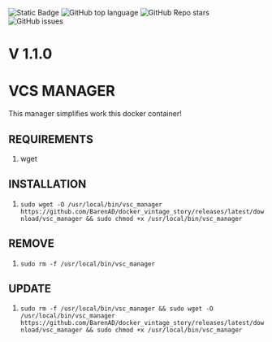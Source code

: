 ![Static Badge](https://img.shields.io/badge/powered-BarenAD-BarenAD)
![GitHub top language](https://img.shields.io/github/languages/top/BarenAD/docker_vintage_story)
![GitHub Repo stars](https://img.shields.io/github/stars/BarenAD/docker_vintage_story)
![GitHub issues](https://img.shields.io/github/issues/BarenAD/docker_vintage_story)

# V 1.1.0

# VCS MANAGER
This manager simplifies work this docker container!

## REQUIREMENTS
1) wget

## INSTALLATION
1) `sudo wget -O /usr/local/bin/vsc_manager https://github.com/BarenAD/docker_vintage_story/releases/latest/download/vsc_manager && sudo chmod +x /usr/local/bin/vsc_manager`

## REMOVE
1) `sudo rm -f /usr/local/bin/vsc_manager`

## UPDATE
1) `sudo rm -f /usr/local/bin/vsc_manager && sudo wget -O /usr/local/bin/vsc_manager https://github.com/BarenAD/docker_vintage_story/releases/latest/download/vsc_manager && sudo chmod +x /usr/local/bin/vsc_manager`
